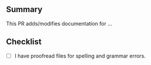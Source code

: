 <!-- Please delete or use (when it makes sense) the content within all HTML comments like this one before opening your pull request.
No "<!--" or "--\>" should remain.
"|" means pick any of the surrounding options. -->

## Summary

This PR adds/modifies documentation for ... <!-- (as described in issue #... ). -->

## Checklist
- [ ] I have proofread files for spelling and grammar errors.
